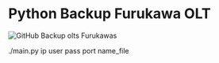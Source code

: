 # Python Backup Furukawa OLT
![GitHub](https://img.shields.io/github/license/GustavoAtilio/backup_python_olt)
Backup olts Furukawas

./main.py ip user pass port name_file
